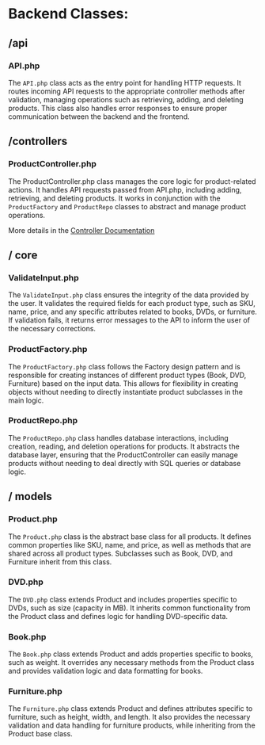 # Backend Classes:

## /api

### **API.php**

The `API.php` class acts as the entry point for handling HTTP requests. It routes incoming API requests to the appropriate controller methods after validation, managing operations such as retrieving, adding, and deleting products. This class also handles error responses to ensure proper communication between the backend and the frontend.

## /controllers

### **ProductController.php**

The ProductController.php class manages the core logic for product-related actions. It handles API requests passed from API.php, including adding, retrieving, and deleting products. It works in conjunction with the `ProductFactory` and `ProductRepo` classes to abstract and manage product operations.

More details in the [Controller Documentation](./controllers/README.md)

## / core

### **ValidateInput.php**

The `ValidateInput.php` class ensures the integrity of the data provided by the user. It validates the required fields for each product type, such as SKU, name, price, and any specific attributes related to books, DVDs, or furniture. If validation fails, it returns error messages to the API to inform the user of the necessary corrections.

### **ProductFactory.php**

The `ProductFactory.php` class follows the Factory design pattern and is responsible for creating instances of different product types (Book, DVD, Furniture) based on the input data. This allows for flexibility in creating objects without needing to directly instantiate product subclasses in the main logic.

### **ProductRepo.php**

The `ProductRepo.php` class handles database interactions, including creation, reading, and deletion operations for products. It abstracts the database layer, ensuring that the ProductController can easily manage products without needing to deal directly with SQL queries or database logic.

## / models

### **Product.php**

The `Product.php` class is the abstract base class for all products. It defines common properties like SKU, name, and price, as well as methods that are shared across all product types. Subclasses such as Book, DVD, and Furniture inherit from this class.

### **DVD.php**

The `DVD.php` class extends Product and includes properties specific to DVDs, such as size (capacity in MB). It inherits common functionality from the Product class and defines logic for handling DVD-specific data.

### **Book.php**

The `Book.php` class extends Product and adds properties specific to books, such as weight. It overrides any necessary methods from the Product class and provides validation logic and data formatting for books.

### **Furniture.php**

The `Furniture.php` class extends Product and defines attributes specific to furniture, such as height, width, and length. It also provides the necessary validation and data handling for furniture products, while inheriting from the Product base class.
